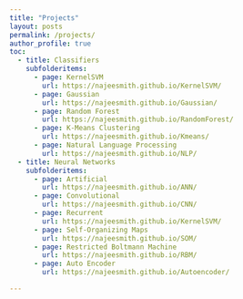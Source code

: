 ```yaml
---
title: "Projects"
layout: posts
permalink: /projects/
author_profile: true
toc:
  - title: Classifiers
    subfolderitems:
      - page: KernelSVM
        url: https://najeesmith.github.io/KernelSVM/
      - page: Gaussian
        url: https://najeesmith.github.io/Gaussian/
      - page: Random Forest
        url: https://najeesmith.github.io/RandomForest/
      - page: K-Means Clustering
        url: https://najeesmith.github.io/Kmeans/
      - page: Natural Language Processing
        url: https://najeesmith.github.io/NLP/       
  - title: Neural Networks
    subfolderitems:
      - page: Artificial
        url: https://najeesmith.github.io/ANN/
      - page: Convolutional
        url: https://najeesmith.github.io/CNN/
      - page: Recurrent
        url: https://najeesmith.github.io/KernelSVM/
      - page: Self-Organizing Maps
        url: https://najeesmith.github.io/SOM/
      - page: Restricted Boltmann Machine
        url: https://najeesmith.github.io/RBM/
      - page: Auto Encoder
        url: https://najeesmith.github.io/Autoencoder/

---
```

